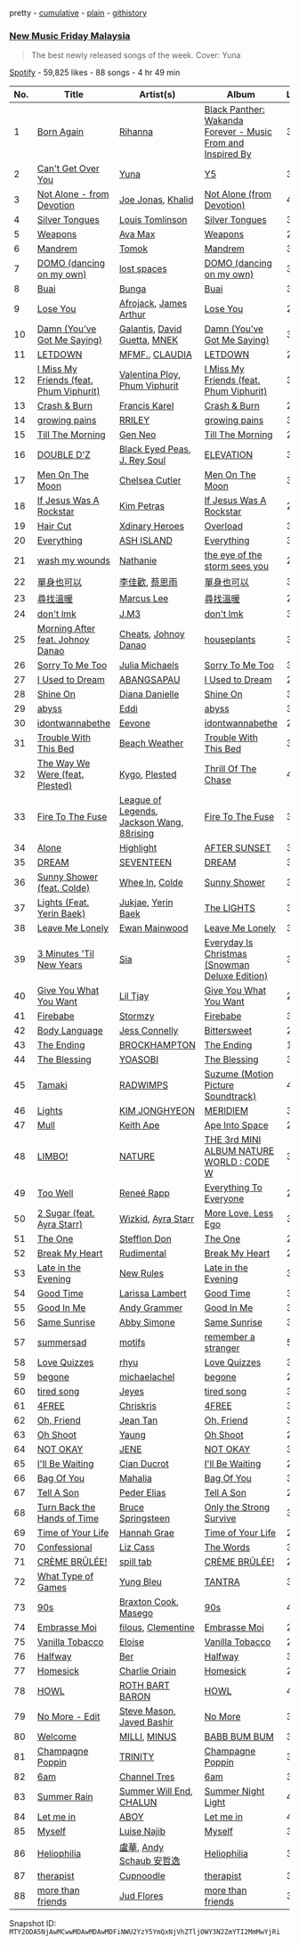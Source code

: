 pretty - [cumulative](/playlists/cumulative/37i9dQZF1DWZMWLrh2UzwC.md) - [plain](/playlists/plain/37i9dQZF1DWZMWLrh2UzwC) - [githistory](https://github.githistory.xyz/mackorone/spotify-playlist-archive/blob/main/playlists/plain/37i9dQZF1DWZMWLrh2UzwC)

### [New Music Friday Malaysia](https://open.spotify.com/playlist/37i9dQZF1DWZMWLrh2UzwC)

> The best newly released songs of the week\. Cover: Yuna

[Spotify](https://open.spotify.com/user/spotify) - 59,825 likes - 88 songs - 4 hr 49 min

| No. | Title | Artist(s) | Album | Length |
|---|---|---|---|---|
| 1 | [Born Again](https://open.spotify.com/track/18zQTt3ifDv6iLni2YuXMg) | [Rihanna](https://open.spotify.com/artist/5pKCCKE2ajJHZ9KAiaK11H) | [Black Panther: Wakanda Forever \- Music From and Inspired By](https://open.spotify.com/album/06RK0wX4GqHcxBtHlVoGH5) | 3:33 |
| 2 | [Can't Get Over You](https://open.spotify.com/track/178ZvO20GAGgrxSDitOaYG) | [Yuna](https://open.spotify.com/artist/3kHVioJpVxlazAAKQ64pC1) | [Y5](https://open.spotify.com/album/6aiVwr7RR4aWp4Fs0x7ZiB) | 3:36 |
| 3 | [Not Alone \- from Devotion](https://open.spotify.com/track/6h6TV778sDIHTmx6iaZvZu) | [Joe Jonas](https://open.spotify.com/artist/7gbmX8SsfjEjxDMzBi1ZOL), [Khalid](https://open.spotify.com/artist/6LuN9FCkKOj5PcnpouEgny) | [Not Alone \(from Devotion\)](https://open.spotify.com/album/0Wzpt98v7378EqKu3NlONg) | 4:11 |
| 4 | [Silver Tongues](https://open.spotify.com/track/1nMglHq7NFuRLmKizMQajB) | [Louis Tomlinson](https://open.spotify.com/artist/57WHJIHrjOE3iAxpihhMnp) | [Silver Tongues](https://open.spotify.com/album/1uGtR2fbkl45slG5OyUtPt) | 3:25 |
| 5 | [Weapons](https://open.spotify.com/track/21JOYA45JFkrOjqNwI6g8E) | [Ava Max](https://open.spotify.com/artist/4npEfmQ6YuiwW1GpUmaq3F) | [Weapons](https://open.spotify.com/album/2tjMJuZqFVUqHrvXTkhZzO) | 2:31 |
| 6 | [Mandrem](https://open.spotify.com/track/779zDIMn5tmn8mq3e0GTpu) | [Tomok](https://open.spotify.com/artist/0KO2CkZIpSmEsBDkITCAnl) | [Mandrem](https://open.spotify.com/album/2sU2zcfZTeHoWZ03ClnH1h) | 3:45 |
| 7 | [DOMO \(dancing on my own\)](https://open.spotify.com/track/2xLqIPEPpG5VbpC3eQnHLM) | [lost spaces](https://open.spotify.com/artist/387YZVajWRq3ZPiCxiX07b) | [DOMO \(dancing on my own\)](https://open.spotify.com/album/7uWOzh0qX7ny9zALiRGNb2) | 3:10 |
| 8 | [Buai](https://open.spotify.com/track/2EPCdcUMsvD92RYG1MtleX) | [Bunga](https://open.spotify.com/artist/1lHG5Nh4kVcBViogIek98t) | [Buai](https://open.spotify.com/album/66cDWg4Puu5MS6vTijmTpF) | 3:54 |
| 9 | [Lose You](https://open.spotify.com/track/4cMnESkXGcB6kIp6iPNUB2) | [Afrojack](https://open.spotify.com/artist/4D75GcNG95ebPtNvoNVXhz), [James Arthur](https://open.spotify.com/artist/4IWBUUAFIplrNtaOHcJPRM) | [Lose You](https://open.spotify.com/album/39BNYNxtVj2e9M70mWi77R) | 2:35 |
| 10 | [Damn \(You’ve Got Me Saying\)](https://open.spotify.com/track/5RVjB86R02f47lCZSPFOzj) | [Galantis](https://open.spotify.com/artist/4sTQVOfp9vEMCemLw50sbu), [David Guetta](https://open.spotify.com/artist/1Cs0zKBU1kc0i8ypK3B9ai), [MNEK](https://open.spotify.com/artist/7uMh23xWiuR7zsNkuNcm2G) | [Damn \(You’ve Got Me Saying\)](https://open.spotify.com/album/53i5TggV9rLa7XBaDbD8Hp) | 3:15 |
| 11 | [LETDOWN](https://open.spotify.com/track/1N3HzF3Cz1y6Y8axOnJL6r) | [MFMF.](https://open.spotify.com/artist/4VyJgkmyclZOaiKFmqX9jR), [CLAUDIA](https://open.spotify.com/artist/2kUBwtoPkA9ZoJxcQUtL2P) | [LETDOWN](https://open.spotify.com/album/5G5Ulqq12p6yUSlMT95i7i) | 2:40 |
| 12 | [I Miss My Friends \(feat\. Phum Viphurit\)](https://open.spotify.com/track/6CqB5fiJw1yKnytkAPprxr) | [Valentina Ploy](https://open.spotify.com/artist/4RnzpVhMevUeU16FlV4e3e), [Phum Viphurit](https://open.spotify.com/artist/5mqguTgtaoCMNMZD6txCh6) | [I Miss My Friends \(feat\. Phum Viphurit\)](https://open.spotify.com/album/33HFtu7PiE4xTeV3FFGoOD) | 3:43 |
| 13 | [Crash & Burn](https://open.spotify.com/track/3XxnocsLBHFAA25FBoFksq) | [Francis Karel](https://open.spotify.com/artist/2ICBdsgeKJwqgRZv2yU5s6) | [Crash & Burn](https://open.spotify.com/album/1YMBzeurg2ACj8eBvardFi) | 2:41 |
| 14 | [growing pains](https://open.spotify.com/track/754Oi24N05VWTGIG6oYzbG) | [RRILEY](https://open.spotify.com/artist/5uIwzjKbKHiTiRCShromkj) | [growing pains](https://open.spotify.com/album/5fnoetJJkzqQFx8H3G4sRq) | 3:13 |
| 15 | [Till The Morning](https://open.spotify.com/track/7dyTGeerbfWSCMCfWETZ3K) | [Gen Neo](https://open.spotify.com/artist/6GvQJnPSXsAGPLRfoqfTfK) | [Till The Morning](https://open.spotify.com/album/6kL09GmdDpKlaM1veyxmZU) | 2:49 |
| 16 | [DOUBLE D'Z](https://open.spotify.com/track/4u6G3AHLpiNZdpijHa07SV) | [Black Eyed Peas](https://open.spotify.com/artist/1yxSLGMDHlW21z4YXirZDS), [J\. Rey Soul](https://open.spotify.com/artist/1OB278sOZVSFx5vXqYha83) | [ELEVATION](https://open.spotify.com/album/1mXYeysTByG8rC6YCFNwpn) | 3:20 |
| 17 | [Men On The Moon](https://open.spotify.com/track/164LL9rTyEZ6DF0KMgXxsJ) | [Chelsea Cutler](https://open.spotify.com/artist/5JMLG56F1X5mFmWNmS0iAp) | [Men On The Moon](https://open.spotify.com/album/1mK3MLTmhxsrOTx7ceJwyr) | 3:40 |
| 18 | [If Jesus Was A Rockstar](https://open.spotify.com/track/2FVxHTXY9Ns9RasjDXOYVq) | [Kim Petras](https://open.spotify.com/artist/3Xt3RrJMFv5SZkCfUE8C1J) | [If Jesus Was A Rockstar](https://open.spotify.com/album/7MFI6PLBQLdYZpHHokD6vL) | 2:50 |
| 19 | [Hair Cut](https://open.spotify.com/track/4ZYSJfjSuR1XqcUPaTxjuG) | [Xdinary Heroes](https://open.spotify.com/artist/1khChLj7REGqjM043PlYyn) | [Overload](https://open.spotify.com/album/76XckkqatimbtN2NspL4N5) | 3:25 |
| 20 | [Everything](https://open.spotify.com/track/7uy9pd7vLYQHYWFczj0urj) | [ASH ISLAND](https://open.spotify.com/artist/7IEhlwWQA7pCkEvzwwHehE) | [Everything](https://open.spotify.com/album/2zpEkut1D2xF0daaWj8lYt) | 3:04 |
| 21 | [wash my wounds](https://open.spotify.com/track/1bXGIpASJPhPwFHx9Bi0Xy) | [Nathanie](https://open.spotify.com/artist/2n9S44nEklHQjqX0pedw8P) | [the eye of the storm sees you](https://open.spotify.com/album/59iAunWb5iKaMuRxYmX11E) | 2:30 |
| 22 | [單身也可以](https://open.spotify.com/track/7CG7wRsJPHpquZXTOJWyr7) | [李佳歡](https://open.spotify.com/artist/7sxOGIcUrfCGeTe79YYutH), [蔡恩雨](https://open.spotify.com/artist/2hDFbMgbnF3jmNWMgJlkE1) | [單身也可以](https://open.spotify.com/album/10UwR0fP6y6kZ0O5CNOM0Q) | 3:28 |
| 23 | [尋找溫暖](https://open.spotify.com/track/3ThLnNWO30rdbXxApe3AVn) | [Marcus Lee](https://open.spotify.com/artist/18G699wFEzXLGHsgsDZyYj) | [尋找溫暖](https://open.spotify.com/album/28UhHq0H5M2Wu5xUv9ocfn) | 2:51 |
| 24 | [don't lmk](https://open.spotify.com/track/1ApQEG6RxJq3IHI504AEdd) | [J.M3](https://open.spotify.com/artist/1iuvFwzMREPmNlzoX1h8gx) | [don't lmk](https://open.spotify.com/album/78xiJxWg0YcNHNDqRYEaKD) | 3:23 |
| 25 | [Morning After feat\. Johnoy Danao](https://open.spotify.com/track/37QqoboCkVZK8XD2K3fUGa) | [Cheats](https://open.spotify.com/artist/4XUJ1FQti6aKrUrZTCBFKz), [Johnoy Danao](https://open.spotify.com/artist/2zFBNsALb4M2FhKl98wcvd) | [houseplants](https://open.spotify.com/album/6H19Acuy3vrqDHQYmEHsEP) | 3:26 |
| 26 | [Sorry To Me Too](https://open.spotify.com/track/4SDccIA3pVkjaZsivDPaV5) | [Julia Michaels](https://open.spotify.com/artist/0ZED1XzwlLHW4ZaG4lOT6m) | [Sorry To Me Too](https://open.spotify.com/album/6tIdThlPKMAhHuB3wKSuNS) | 3:29 |
| 27 | [I Used to Dream](https://open.spotify.com/track/0HlCGQAJI7kjRSRisEH0Ed) | [ABANGSAPAU](https://open.spotify.com/artist/5Aisnyp1dEc7Hg7GvcaqUw) | [I Used to Dream](https://open.spotify.com/album/1zAyBzF02DgJ6C1rNDWe9B) | 2:59 |
| 28 | [Shine On](https://open.spotify.com/track/1lHv8uFKGahvJVdrm2TJHC) | [Diana Danielle](https://open.spotify.com/artist/7DKEUCaijEd8l0Fv7COGr6) | [Shine On](https://open.spotify.com/album/6Axm0VoAPHjQUe8KvVidDh) | 3:28 |
| 29 | [abyss](https://open.spotify.com/track/0Cve3DjYpYYA8R4MNE79Zu) | [Eddi](https://open.spotify.com/artist/7g6DD786gs71isEOrIKy94) | [abyss](https://open.spotify.com/album/044ciJnjsQPMsSLgGvr4tE) | 3:05 |
| 30 | [idontwannabethe](https://open.spotify.com/track/0jjPD4rt4pZvICwbjhyR9b) | [Eevone](https://open.spotify.com/artist/5NJJStMLtyc5gj5ZvyBIAN) | [idontwannabethe](https://open.spotify.com/album/0kMHdM57qwri6AGfZc28PH) | 2:32 |
| 31 | [Trouble With This Bed](https://open.spotify.com/track/5wLhOIYBr7i5k8MPaXJYjh) | [Beach Weather](https://open.spotify.com/artist/7I3bkknknQkIiatWiupQgD) | [Trouble With This Bed](https://open.spotify.com/album/47sLITsveH5BfAQIAgLitj) | 3:46 |
| 32 | [The Way We Were \(feat\. Plested\)](https://open.spotify.com/track/3Ds1rReoW8ixyfCTe2R0zR) | [Kygo](https://open.spotify.com/artist/23fqKkggKUBHNkbKtXEls4), [Plested](https://open.spotify.com/artist/2nJYGgfTf2846LtVB3AES8) | [Thrill Of The Chase](https://open.spotify.com/album/2lVpgsdtPiXE01gL5mApyn) | 4:08 |
| 33 | [Fire To The Fuse](https://open.spotify.com/track/6yK2AGL6oamq6FP8iqmOBw) | [League of Legends](https://open.spotify.com/artist/47mIJdHORyRerp4os813jD), [Jackson Wang](https://open.spotify.com/artist/1kfWoWgCugPkyxQP8lkRlY), [88rising](https://open.spotify.com/artist/1AhjOkOLkbHUfcHDSErXQs) | [Fire To The Fuse](https://open.spotify.com/album/3DvhVqD9ypcJoq8oLy3iOL) | 3:44 |
| 34 | [Alone](https://open.spotify.com/track/7qrpkyFfaglH9BfYbppZPH) | [Highlight](https://open.spotify.com/artist/3T0fMfxYBU3q9oAUAdPIsr) | [AFTER SUNSET](https://open.spotify.com/album/2aK1LDHsWJUECfRFCgHdyM) | 3:03 |
| 35 | [DREAM](https://open.spotify.com/track/0PwknbaUVwXJSmRh7qSfyi) | [SEVENTEEN](https://open.spotify.com/artist/7nqOGRxlXj7N2JYbgNEjYH) | [DREAM](https://open.spotify.com/album/2cXtPWMSKgf55ERnDrzZQb) | 3:06 |
| 36 | [Sunny Shower \(feat\. Colde\)](https://open.spotify.com/track/1lkbr5SIokNTGFELm7BE9d) | [Whee In](https://open.spotify.com/artist/0BqRGrwqndrtNkojXiqIzL), [Colde](https://open.spotify.com/artist/3VQDqjQ4wJyw8PzpGdlZpB) | [Sunny Shower](https://open.spotify.com/album/2DSsJ3SnwV6H0cZLwxGZ8Z) | 3:33 |
| 37 | [Lights \(Feat\. Yerin Baek\)](https://open.spotify.com/track/1srir2eS2n9AlI3v13cdDx) | [Jukjae](https://open.spotify.com/artist/7bWYN0sHvyH7yv1uefX07U), [Yerin Baek](https://open.spotify.com/artist/6dhfy4ByARPJdPtMyrUYJK) | [The LIGHTS](https://open.spotify.com/album/2QtJUE3h7lHsKAUnTlNV4U) | 3:47 |
| 38 | [Leave Me Lonely](https://open.spotify.com/track/0SBlzBwcng9PQHfDQRxZKo) | [Ewan Mainwood](https://open.spotify.com/artist/0sYD7tLwt7uBajEg4adh6u) | [Leave Me Lonely](https://open.spotify.com/album/3ZTxQfqKpS4YXjL60wgOxe) | 3:10 |
| 39 | [3 Minutes 'Til New Years](https://open.spotify.com/track/5wdlnI4So6CXuWAf17ffpt) | [Sia](https://open.spotify.com/artist/5WUlDfRSoLAfcVSX1WnrxN) | [Everyday Is Christmas \(Snowman Deluxe Edition\)](https://open.spotify.com/album/5Ykgv5ZADfbU5WgwZkWYIJ) | 3:40 |
| 40 | [Give You What You Want](https://open.spotify.com/track/6PQK1Y3Dl6dym9pj0y9Chy) | [Lil Tjay](https://open.spotify.com/artist/6jGMq4yGs7aQzuGsMgVgZR) | [Give You What You Want](https://open.spotify.com/album/49OQ6tF3eo3Fdgp3GMhHep) | 2:39 |
| 41 | [Firebabe](https://open.spotify.com/track/0IkcOWI1DIFM2L6kIukxr4) | [Stormzy](https://open.spotify.com/artist/2SrSdSvpminqmStGELCSNd) | [Firebabe](https://open.spotify.com/album/4VKvqrfZFcNM28kXsbTwcz) | 3:40 |
| 42 | [Body Language](https://open.spotify.com/track/7ChkQmb0PDbfTHI9oOPOlh) | [Jess Connelly](https://open.spotify.com/artist/1XC87A3NVlw6xDW1kIB5FN) | [Bittersweet](https://open.spotify.com/album/35TjHF0WpwF49jciFC6Tgi) | 2:36 |
| 43 | [The Ending](https://open.spotify.com/track/40Q1XFqWsI7JxaPLeaMpnT) | [BROCKHAMPTON](https://open.spotify.com/artist/1Bl6wpkWCQ4KVgnASpvzzA) | [The Ending](https://open.spotify.com/album/6U97jLY4aY4LCM3WQ17fIv) | 1:48 |
| 44 | [The Blessing](https://open.spotify.com/track/0EYUzcvYcL50QKpzX66NJ1) | [YOASOBI](https://open.spotify.com/artist/64tJ2EAv1R6UaZqc4iOCyj) | [The Blessing](https://open.spotify.com/album/3nJvkVyvBd8pENcbVC0RUo) | 3:12 |
| 45 | [Tamaki](https://open.spotify.com/track/1EywXLi9gbYeWA6JXjUh7W) | [RADWIMPS](https://open.spotify.com/artist/1EowJ1WwkMzkCkRomFhui7) | [Suzume \(Motion Picture Soundtrack\)](https://open.spotify.com/album/6Ar5HxNWXtvraqs7FI7bYq) | 4:55 |
| 46 | [Lights](https://open.spotify.com/track/6oqpdPyUlrvth5trYx0l0y) | [KIM JONGHYEON](https://open.spotify.com/artist/0xJDnPkh9zb3YWOpMqkXWM) | [MERIDIEM](https://open.spotify.com/album/3a8zl8zbMxiR3VYTQiRs4s) | 3:20 |
| 47 | [Mull](https://open.spotify.com/track/3R0rfIZjWpNUHNHREUvCBN) | [Keith Ape](https://open.spotify.com/artist/6f9bmfkqiYbhCtdAZsv7KI) | [Ape Into Space](https://open.spotify.com/album/6KR7vGnlkIuUKzgGAEFODW) | 2:58 |
| 48 | [LIMBO!](https://open.spotify.com/track/0I9SiHgJ8DTwAIoJPLn81c) | [NATURE](https://open.spotify.com/artist/5WUom9mTTEewPdUmI4qnQi) | [THE 3rd MINI ALBUM NATURE WORLD : CODE W](https://open.spotify.com/album/60LRJDOb3EM7svCFxA07mt) | 3:16 |
| 49 | [Too Well](https://open.spotify.com/track/6Szgu8v7CAapag3XuuJX0b) | [Reneé Rapp](https://open.spotify.com/artist/2hUYKu1x0UZQXvzCmggvSn) | [Everything To Everyone](https://open.spotify.com/album/4Kk5hoolfW8UN6cTSo5fXJ) | 2:36 |
| 50 | [2 Sugar \(feat\. Ayra Starr\)](https://open.spotify.com/track/1DA2ADZs6O28y2rmdmpekw) | [Wizkid](https://open.spotify.com/artist/3tVQdUvClmAT7URs9V3rsp), [Ayra Starr](https://open.spotify.com/artist/3ZpEKRjHaHANcpk10u6Ntq) | [More Love, Less Ego](https://open.spotify.com/album/73rKiFhHZatrwJL0B1F6hY) | 3:07 |
| 51 | [The One](https://open.spotify.com/track/75DRmgr7StSIMJqIDN2jHH) | [Stefflon Don](https://open.spotify.com/artist/2ExGrw6XpbtUAJHTLtUXUD) | [The One](https://open.spotify.com/album/2FhG2P32MEmsTHr4t0I7ht) | 2:52 |
| 52 | [Break My Heart](https://open.spotify.com/track/1PGirMzvw36N1ftzTKprpr) | [Rudimental](https://open.spotify.com/artist/4WN5naL3ofxrVBgFpguzKo) | [Break My Heart](https://open.spotify.com/album/60I1UREM36C6JxSVPJT1nz) | 2:59 |
| 53 | [Late in the Evening](https://open.spotify.com/track/3Itz6Ki6IPtLDuKvqSbREv) | [New Rules](https://open.spotify.com/artist/75ois9nn8xMuOgVk2oCN1C) | [Late in the Evening](https://open.spotify.com/album/7ErU9FqlFNDm9neZSk3KlP) | 3:33 |
| 54 | [Good Time](https://open.spotify.com/track/5C5TY76zEvTDPT3FRi6Obs) | [Larissa Lambert](https://open.spotify.com/artist/1tM4ox3QsSpl3R2VwLjJ47) | [Good Time](https://open.spotify.com/album/3D3que0A2F6BVUqmsY2MFh) | 3:18 |
| 55 | [Good In Me](https://open.spotify.com/track/0p4K6vPDV2bnwCK1hihpt7) | [Andy Grammer](https://open.spotify.com/artist/2oX42qP5ineK3hrhBECLmj) | [Good In Me](https://open.spotify.com/album/7yQrM7GtpRyxvJyXcE351Z) | 3:01 |
| 56 | [Same Sunrise](https://open.spotify.com/track/4pJY4C94npAvpBbRqEh3zA) | [Abby Simone](https://open.spotify.com/artist/1OtlDAlLQBcV1FpHZJNJAN) | [Same Sunrise](https://open.spotify.com/album/7DkaKreruueKqkN2IjfHem) | 3:31 |
| 57 | [summersad](https://open.spotify.com/track/3b9vvKIbi2gCzm6MKW5QQl) | [motifs](https://open.spotify.com/artist/6Ai0kQ1MZABOQLVZNGozBB) | [remember a stranger](https://open.spotify.com/album/64qGaGX2B8mWIGHAPj8Rn6) | 5:48 |
| 58 | [Love Quizzes](https://open.spotify.com/track/3AnCQUv83JUHosFh9OVmLp) | [rhyu](https://open.spotify.com/artist/01861Hi28PdrPUOZwFaMcJ) | [Love Quizzes](https://open.spotify.com/album/3bhofzk3jj1AH0mzuksbDK) | 3:32 |
| 59 | [begone](https://open.spotify.com/track/1c9G9g2PdlJ8bOKsgyGlnW) | [michaelachel](https://open.spotify.com/artist/4ZwwHAFJx5G4tEtZmzT8nz) | [begone](https://open.spotify.com/album/4TgdRtugxCRy9kk3DzQaiz) | 2:28 |
| 60 | [tired song](https://open.spotify.com/track/1cB2SWKvevB7P3hhbpSkQj) | [Jeyes](https://open.spotify.com/artist/4KTTsSuEEoNhQLzXH1JH7x) | [tired song](https://open.spotify.com/album/3WCg8tQIia4cfslhiye4zu) | 3:29 |
| 61 | [4FREE](https://open.spotify.com/track/79OyP5Q7m8pC8Js1Eybpgw) | [Chriskris](https://open.spotify.com/artist/1JiE6rWuUTLrtPFQEOCphl) | [4FREE](https://open.spotify.com/album/72lp4Ez6x7GO7mZVTRrca3) | 3:06 |
| 62 | [Oh, Friend](https://open.spotify.com/track/0f80aZIZhMktPv8Q6imfxV) | [Jean Tan](https://open.spotify.com/artist/5E1YsH5XziUDdfp5wCfazJ) | [Oh, Friend](https://open.spotify.com/album/179PakOmGVyYARp63l6G0b) | 3:41 |
| 63 | [Oh Shoot](https://open.spotify.com/track/5I6APyMZOoGMDqHnTFX0Rs) | [Yaung](https://open.spotify.com/artist/5brjWpkQWkAineD6T2Mx12) | [Oh Shoot](https://open.spotify.com/album/0irmk3TaBzXFuR9NUFH2MQ) | 2:41 |
| 64 | [NOT OKAY](https://open.spotify.com/track/6bD5U0SPX9AzQg4hqEjyUI) | [JENE](https://open.spotify.com/artist/31feOFDWzpOFbZvZjh8D7o) | [NOT OKAY](https://open.spotify.com/album/1BQL4EiQqKdjDJB1INNYcz) | 3:22 |
| 65 | [I'll Be Waiting](https://open.spotify.com/track/3fqBhOtYA62A5D20j8OaQY) | [Cian Ducrot](https://open.spotify.com/artist/49jTY62Cpw3RYo4dLuG43W) | [I'll Be Waiting](https://open.spotify.com/album/4oCwYpB91xHHFEVlbcVOaR) | 2:52 |
| 66 | [Bag Of You](https://open.spotify.com/track/3X7aFBB2ja4QT2XEuxKCIA) | [Mahalia](https://open.spotify.com/artist/16rCzZOMQX7P8Kmn5YKexI) | [Bag Of You](https://open.spotify.com/album/4J2ZnI41Z9yElyzM2TzBrM) | 3:17 |
| 67 | [Tell A Son](https://open.spotify.com/track/6HMNwewWNuztnlZtJoVqbN) | [Peder Elias](https://open.spotify.com/artist/56zJ6PZ3mNPBiBqglW2KxL) | [Tell A Son](https://open.spotify.com/album/64P1FDyJTclgT2VPLnOZSr) | 2:18 |
| 68 | [Turn Back the Hands of Time](https://open.spotify.com/track/1UqC0kvyqK0pk7f9MdjBZa) | [Bruce Springsteen](https://open.spotify.com/artist/3eqjTLE0HfPfh78zjh6TqT) | [Only the Strong Survive](https://open.spotify.com/album/4XJaXh57G3rZtAzqeVZSfn) | 3:07 |
| 69 | [Time of Your Life](https://open.spotify.com/track/6QvZeQylq5VDMkBx4Uvb0f) | [Hannah Grae](https://open.spotify.com/artist/06vyPLBCJLDF8EGgQJEEhV) | [Time of Your Life](https://open.spotify.com/album/1817WuNlDWoq89RhEofTXA) | 2:55 |
| 70 | [Confessional](https://open.spotify.com/track/4mDKRUwEIp0zuagwjjxz02) | [Liz Cass](https://open.spotify.com/artist/0erHD7VN4kx2WwPg8w53kp) | [The Words](https://open.spotify.com/album/2itVhATfjqRi5GDAS6JhM5) | 3:28 |
| 71 | [CRÈME BRÛLÉE!](https://open.spotify.com/track/0vG00tUzNqeQ4Yt2y5Bcyb) | [spill tab](https://open.spotify.com/artist/3qqkHeEhezlIaNj1vFYH2r) | [CRÈME BRÛLÉE!](https://open.spotify.com/album/58eBBZo09rnbbhX03ggp9c) | 2:15 |
| 72 | [What Type of Games](https://open.spotify.com/track/2u1ctOsUchwMbWd2kyDgfu) | [Yung Bleu](https://open.spotify.com/artist/3KNIG74xSTc3dj0TRy7pGX) | [TANTRA](https://open.spotify.com/album/2m9d5jfphaM15b58uYYRcK) | 3:03 |
| 73 | [90s](https://open.spotify.com/track/7oAKG9bqYZctRaNsMFQrmz) | [Braxton Cook](https://open.spotify.com/artist/60k4atxgEIMFz4DWHp0le1), [Masego](https://open.spotify.com/artist/3ycxRkcZ67ALN3GQJ57Vig) | [90s](https://open.spotify.com/album/1zutONLr7EHPaNNMwNQ3oR) | 4:19 |
| 74 | [Embrasse Moi](https://open.spotify.com/track/4TVGPGXdzaVUMSucKxOMQu) | [filous](https://open.spotify.com/artist/2IjiuEObrCKyZvSb8xLxG9), [Clementine](https://open.spotify.com/artist/5TjiHAfGCJuUsTyAg9Z5fx) | [Embrasse Moi](https://open.spotify.com/album/4YZ6qaWOYDkgtRnWJlkrhW) | 2:57 |
| 75 | [Vanilla Tobacco](https://open.spotify.com/track/36XMwwDfgKyl3nIksXbZ4G) | [Eloise](https://open.spotify.com/artist/7LlIWfvgWlDBXfxCvCFbuC) | [Vanilla Tobacco](https://open.spotify.com/album/6HJjCkU7RNvqiYB0iZVIgR) | 2:48 |
| 76 | [Halfway](https://open.spotify.com/track/18zLYmXB3BraLD4ckBxoK1) | [Ber](https://open.spotify.com/artist/3yojdgzMmWK3m7QABkOr7x) | [Halfway](https://open.spotify.com/album/1sAiKu51OyOiuWwFIJYMRi) | 3:02 |
| 77 | [Homesick](https://open.spotify.com/track/06ovgbpjFwZCsggHI77TAG) | [Charlie Oriain](https://open.spotify.com/artist/0rNWn0b2f8PiL8VAdDR152) | [Homesick](https://open.spotify.com/album/4hplF2EEAb1hxkAItGT4af) | 2:53 |
| 78 | [HOWL](https://open.spotify.com/track/2eallREIVzmmZHdHhoRWGb) | [ROTH BART BARON](https://open.spotify.com/artist/3WwL2Gya2VH0zHzOdakOX2) | [HOWL](https://open.spotify.com/album/4zkYI1CfV3vD2r40Cpe4iT) | 4:03 |
| 79 | [No More \- Edit](https://open.spotify.com/track/1EVjpQLLO19e7PYmZAlR2S) | [Steve Mason](https://open.spotify.com/artist/4ieS1hHc74D9RXhkyoriDU), [Javed Bashir](https://open.spotify.com/artist/5diMmmNkRVfgUnXJrzXzjZ) | [No More](https://open.spotify.com/album/1PsR8yp7LUlHti7lu5HFK1) | 3:38 |
| 80 | [Welcome](https://open.spotify.com/track/0i78hKTjVJj1eDgU5sBnuF) | [MILLI](https://open.spotify.com/artist/1eVPKI2R4NlX6P5FIuMXis), [MINUS](https://open.spotify.com/artist/1qikqTJ0yH3Fk3hn2YLeo4) | [BABB BUM BUM](https://open.spotify.com/album/6KNC1U2jopk3FbzkKkPiLC) | 3:57 |
| 81 | [Champagne Poppin](https://open.spotify.com/track/4hx6egIWvZ3SxZkuxvLIlZ) | [TRINITY](https://open.spotify.com/artist/70iyLnJ4uH2zMmLLdGM9oM) | [Champagne Poppin](https://open.spotify.com/album/2ewlcroqdTnFEbLuPfLZ5A) | 3:33 |
| 82 | [6am](https://open.spotify.com/track/1lx452Y4CLMvIois88vwBr) | [Channel Tres](https://open.spotify.com/artist/4cUkGQyhLFqKHBtL58HYVp) | [6am](https://open.spotify.com/album/2pyGNsIfsvhBLb2GrQ9Orm) | 3:41 |
| 83 | [Summer Rain](https://open.spotify.com/track/4qLBYzHpiSl10RKOBANGNL) | [Summer Will End](https://open.spotify.com/artist/44choK7c5Uf5GKBzwZ7cQY), [CHALUN](https://open.spotify.com/artist/3R3z4GdVkA1pGRoTAlLZGv) | [Summer Night Light](https://open.spotify.com/album/48l6v3x6k3lVTxVphvD5NR) | 4:05 |
| 84 | [Let me in](https://open.spotify.com/track/6ZSe81OsaTbLzJoYCKpyOd) | [ABOY](https://open.spotify.com/artist/67Cl557uIp08IkVBI79Wub) | [Let me in](https://open.spotify.com/album/3w7trdbKxFze1NZvgFUvR5) | 4:00 |
| 85 | [Myself](https://open.spotify.com/track/7dtZFpr90TVprF6f43s32V) | [Luise Najib](https://open.spotify.com/artist/6ZhJ6vnQM4FnotVwUWWAn0) | [Myself](https://open.spotify.com/album/4HiMbWvVy6IxEgjwmfAuQY) | 3:32 |
| 86 | [Heliophilia](https://open.spotify.com/track/5sdHAHheWG3yawGgHaiJK8) | [盧華](https://open.spotify.com/artist/02bKj9c6JChnTRQN6vy6YQ), [Andy Schaub 安哲逸](https://open.spotify.com/artist/1uNlE0V52oulrpVcRtOsuz) | [Heliophilia](https://open.spotify.com/album/7cfWi1DBMfXFsRhCKLVRI5) | 3:09 |
| 87 | [therapist](https://open.spotify.com/track/40tM411ZxFU89VJmZoC22x) | [Cupnoodle](https://open.spotify.com/artist/2oxmVxoozyLgoIlPpz1QS2) | [therapist](https://open.spotify.com/album/5uEsbMorD1BkzjKuE4TGBZ) | 3:07 |
| 88 | [more than friends](https://open.spotify.com/track/50I78egyg3X8uAIyi5Yxsk) | [Jud Flores](https://open.spotify.com/artist/5qmT05y59RBZzSGFmgGOV2) | [more than friends](https://open.spotify.com/album/2duVvMB4PJVqvVCg93o8jU) | 3:21 |

Snapshot ID: `MTY2ODA5NjAwMCwwMDAwMDAwMDFiNWU2YzY5YmQxNjVhZTljOWY3N2ZmYTI2MmMwYjRi`
